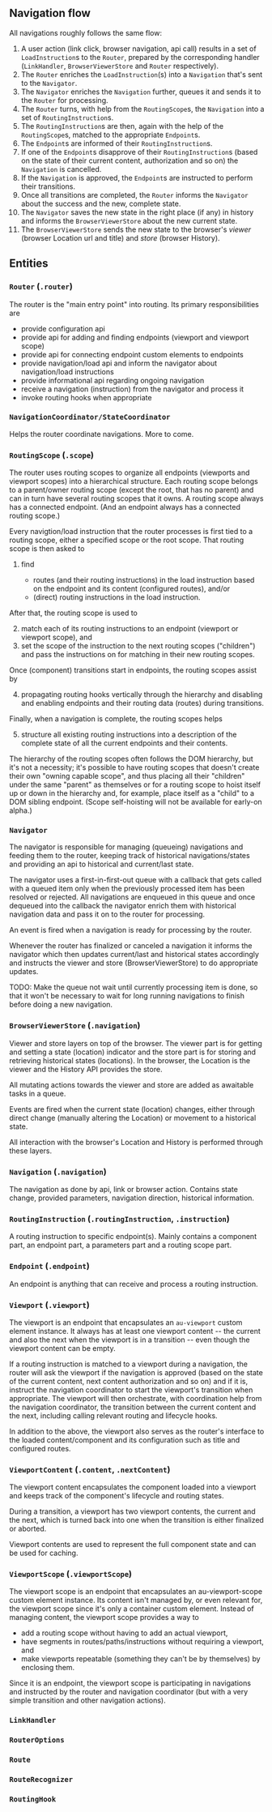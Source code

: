 ## Navigation flow
All navigations roughly follows the same flow:
1) A user action (link click, browser navigation, api call) results in a set of `LoadInstruction`s to the `Router`, prepared by the corresponding handler (`LinkHandler`, `BrowserViewerStore` and `Router` respectively).
2) The `Router` enriches the `LoadInstruction`(s) into a `Navigation` that's sent to the `Navigator`.
3) The `Navigator` enriches the `Navigation` further, queues it and sends it to the `Router` for processing.
4) The `Router` turns, with help from the `RoutingScope`s, the `Navigation` into a set of `RoutingInstruction`s.
5) The `RoutingInstruction`s are then, again with the help of the `RoutingScope`s, matched to the appropriate `Endpoint`s.
6) The `Endpoint`s are informed of their `RoutingInstruction`s.
7) If one of the `Endpoint`s disapprove of their `RoutingInstruction`s (based on the state of their current content, authorization and so on) the `Navigation` is cancelled.
8) If the `Navigation` is approved, the `Endpoint`s are instructed to perform their transitions.
9) Once all transitions are completed, the `Router` informs the `Navigator` about the success and the new, complete state.
10) The `Navigator` saves the new state in the right place (if any) in history and informs the `BrowserViewerStore` about the new current state.
11) The `BrowserViewerStore` sends the new state to the browser's _viewer_ (browser Location url and title) and _store_ (browser History).

## Entities

### `Router` (`.router`)

The router is the "main entry point" into routing. Its primary responsibilities are
- provide configuration api
- provide api for adding and finding endpoints (viewport and viewport scope)
- provide api for connecting endpoint custom elements to endpoints
- provide navigation/load api and inform the navigator about navigation/load instructions
- provide informational api regarding ongoing navigation
- receive a navigation (instruction) from the navigator and process it
- invoke routing hooks when appropriate

### `NavigationCoordinator/StateCoordinator`

Helps the router coordinate navigations. More to come.

### `RoutingScope` (`.scope`)

The router uses routing scopes to organize all endpoints (viewports and viewport scopes) into a hierarchical structure. Each routing scope belongs to a parent/owner routing scope (except the root, that has no parent) and can in turn have several
routing scopes that it owns. A routing scope always has a connected endpoint. (And an endpoint always has a connected routing scope.)

Every navigtion/load instruction that the router processes is first tied to a routing scope, either a specified scope or the root scope. That routing scope is then asked to
1. find

   - routes (and their routing instructions) in the load instruction based on the endpoint and its content (configured routes), and/or
   - (direct) routing instructions in the load instruction.

After that, the routing scope is used to

2) match each of its routing instructions to an endpoint (viewport or viewport scope), and
3) set the scope of the instruction to the next routing scopes ("children") and pass the instructions on for matching in their new routing scopes.

Once (component) transitions start in endpoints, the routing scopes assist by

4) propagating routing hooks vertically through the hierarchy and disabling and enabling endpoints and their routing data (routes) during transitions.

Finally, when a navigation is complete, the routing scopes helps

5) structure all existing routing instructions into a description of the complete state of all the current endpoints and their contents.

The hierarchy of the routing scopes often follows the DOM hierarchy, but it's not a necessity; it's possible to have routing scopes that doesn't create their own "owning capable scope", and thus placing all their "children" under the same "parent"
as themselves or for a routing scope to hoist itself up or down in the hierarchy and, for example, place itself as a "child" to a DOM sibling endpoint. (Scope self-hoisting will not be available for early-on alpha.)

### `Navigator`

The navigator is responsible for managing (queueing) navigations and feeding them to the router, keeping track of historical navigations/states and providing an api to historical and current/last state.

The navigator uses a first-in-first-out queue with a callback that gets called with a queued item only when the previously processed item has been resolved or rejected. All navigations are enqueued in this queue and once dequeued into the callback the navigator enrich them with historical navigation data and pass it on to the router for processing.

An event is fired when a navigation is ready for processing by the router.

Whenever the router has finalized or canceled a navigation it informs the navigator which then updates current/last and historical states accordingly and instructs the viewer and store (BrowserViewerStore) to do appropriate updates.

TODO: Make the queue not wait until currently processing item is done, so that it won't be necessary to wait for long running navigations to finish before doing a new navigation.

### `BrowserViewerStore` (`.navigation`)

Viewer and store layers on top of the browser. The viewer part is for getting and setting a state (location) indicator and the store part is for storing and retrieving historical states (locations). In the browser, the Location is the viewer and the History API provides the store.

All mutating actions towards the viewer and store are added as awaitable tasks in a queue.

Events are fired when the current state (location) changes, either through direct change (manually altering the Location) or movement to a historical state.

All interaction with the browser's Location and History is performed through these layers.

### `Navigation` (`.navigation`)

The navigation as done by api, link or browser action. Contains state change, provided parameters, navigation direction, historical information.

### `RoutingInstruction` (`.routingInstruction`, `.instruction`)

A routing instruction to specific endpoint(s). Mainly contains a component part, an endpoint part, a parameters part and a routing scope part.

### `Endpoint` (`.endpoint`)

An endpoint is anything that can receive and process a routing instruction.

### `Viewport` (`.viewport`)

The viewport is an endpoint that encapsulates an `au-viewport` custom element instance. It always has at least one viewport content -- the current and also the next when the viewport is in a transition -- even though the viewport content can be empty.

If a routing instruction is matched to a viewport during a navigation, the router will ask the viewport if the navigation is approved (based on the state of the current content, next content authorization and so on) and if it is, instruct the navigation coordinator to start the viewport's transition when appropriate. The viewport will then orchestrate, with coordination help from the navigation coordinator, the transition between the current content and the next, including calling relevant routing and lifecycle hooks.

In addition to the above, the viewport also serves as the router's interface to the loaded content/component and its configuration such as title and configured routes.

### `ViewportContent` (`.content`, `.nextContent`)

The viewport content encapsulates the component loaded into a viewport and keeps track of the component's lifecycle and routing states.

During a transition, a viewport has two viewport contents, the current and the next, which is turned back into one when the transition is either finalized or aborted.

Viewport contents are used to represent the full component state and can be used for caching.

### `ViewportScope` (`.viewportScope`)

The viewport scope is an endpoint that encapsulates an au-viewport-scope custom element instance. Its content isn't managed by, or even relevant for, the viewport scope since it's only a container custom element. Instead of managing content, the viewport scope provides a way to

- add a routing scope without having to add an actual viewport,
- have segments in routes/paths/instructions without requiring a viewport, and
- make viewports repeatable (something they can't be by themselves) by enclosing them.

Since it is an endpoint, the viewport scope is participating in navigations and instructed by the router and navigation coordinator (but with a very simple transition and other navigation actions).

### `LinkHandler`
### `RouterOptions`

### `Route`
### `RouteRecognizer`

### `RoutingHook`
